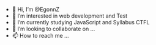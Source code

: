 - 👋 Hi, I’m @EgonnZ
- 👀 I’m interested in web development and Test
- 🌱 I’m currently studying JavaScript and Syllabus CTFL
- 💞️ I’m looking to collaborate on ...
- 📫 How to reach me ...

<!---
EgonnZ/EgonnZ is a ✨ special ✨ repository because its `README.md` (this file) appears on your GitHub profile.
You can click the Preview link to take a look at your changes.
--->
